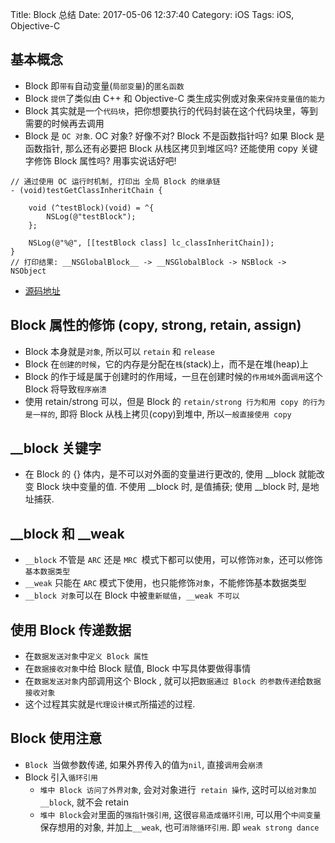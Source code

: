 Title: Block 总结
Date: 2017-05-06 12:37:40
Category: iOS
Tags: iOS, Objective-C

## 基本概念

* Block 即`带有`自动变量(`局部变量`)的`匿名函数`
* Block `提供`了类似由 C++ 和 Objective-C 类生成实例或对象来`保持变量值的能力`
* Block 其实就是一个`代码块`，把你想要执行的代码封装在这个代码块里，等到需要的时候再去调用
* Block 是 `OC 对象`. OC 对象? 好像不对? Block 不是函数指针吗? 如果 Block 是函数指针, 那么还有必要把 Block 从栈区拷贝到堆区吗? 还能使用 copy 关键字修饰 Block 属性吗? 用事实说话好吧!

```objc
// 通过使用 OC 运行时机制, 打印出 全局 Block 的继承链
- (void)testGetClassInheritChain {
    
    void (^testBlock)(void) = ^{
        NSLog(@"testBlock");
    };
    
    NSLog(@"%@", [[testBlock class] lc_classInheritChain]);
}
// 打印结果: __NSGlobalBlock__ -> __NSGlobalBlock -> NSBlock -> NSObject
```

* [源码地址](https://github.com/Little-Captain/LCRuntimeTool)

## Block 属性的修饰 (copy, strong, retain, assign)

* Block 本身就是`对象`, 所以可以 `retain` 和 `release`
* Block 在`创建的时候`，它的内存是分配在`栈`(stack)上，而不是在堆(heap)上
* Block 的作于域是属于创建时的作用域，一旦在创建时候的`作用域外`面`调用`这个 Block 将导致`程序崩溃`
* 使用 retain/strong 可以，但是 Block 的 `retain/strong 行为和用 copy 的行为是一样的`, 即将 Block 从栈上拷贝(copy)到堆中, 所以`一般直接使用 copy`

## __block 关键字

* 在 Block 的 {} 体内，是不可以对外面的变量进行更改的, 使用 __block 就能改变 Block 块中变量的值. 不使用 __block 时, 是值捕获; 使用 __block 时, 是地址捕获. 

## __block 和 __weak

* `__block` 不管是 `ARC` 还是 `MRC `模式下都可以使用，可以修饰`对象`，还可以修饰`基本数据类型`
* `__weak` 只能在 `ARC` 模式下使用，也只能修饰`对象`，不能修饰基本数据类型
* `__block 对象`可以在 Block 中被`重新赋值`，`__weak 不可以`

## 使用 Block 传递数据

* 在`数据发送对象`中`定义 Block 属性`
* 在`数据接收对象`中给 Block 赋值, Block 中写具体要做得事情
* 在`数据发送对象`内部调用这个 Block , 就可以把`数据通过 Block 的参数传递`给`数据接收对象`
* 这个过程其实就是`代理设计模式`所描述的过程. 

## Block 使用注意

* `Block `当做参数传递, 如果外界传入的值为`nil`, 直接`调用`会`崩溃`
* Block 引入`循环引用`
    * `堆中 Block 访问了外界对象`, 会对对象进行` retain 操作`, 这时可以`给对象加__block`, 就不会 retain
    * `堆中 Block`会`对`里面的`强指针强引用`, 这很`容易造成循环引用`, 可以用个`中间变量`保存想用的对象, 并加上`__weak`, 也可`消除循环引用`. 即 `weak strong dance`


